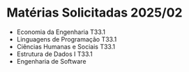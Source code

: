 # Matérias Solicitadas 2025/02
- 	Economia da Engenharia T33.1	
- 	Linguagens de Programação T33.1
- 	Ciências Humanas e Sociais T33.1
- 	Estrutura de Dados I T33.1
- 	Engenharia de Software
